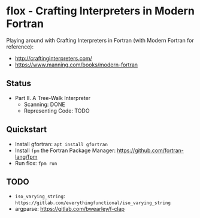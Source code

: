 # flox - Crafting Interpreters in Modern Fortran

Playing around with Crafting Interpreters in Fortran (with Modern Fortran for reference):


* http://craftinginterpreters.com/
* https://www.manning.com/books/modern-fortran

## Status

* Part II. A Tree-Walk Interpreter
  * Scanning: DONE
  * Representing Code: TODO


## Quickstart

* Install gfortran: `apt install gfortran`
* Install `fpm` the Fortran Package Manager: https://github.com/fortran-lang/fpm
* Run flox: `fpm run`


## TODO

* `iso_varying_string`: `https://gitlab.com/everythingfunctional/iso_varying_string`
* argparse: https://gitlab.com/bwearley/f-clap
